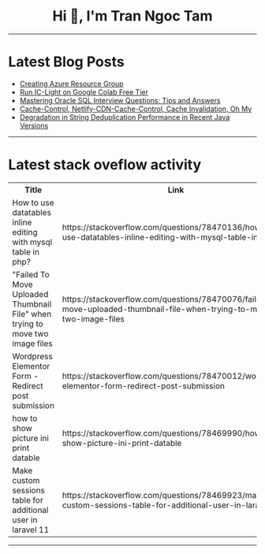 <h1 align="center">Hi 👋, I'm Tran Ngoc Tam</h1>

---

# Latest Blog Posts 
<!-- BLOG-POST-LIST:START -->
- [Creating Azure Resource Group](https://dev.to/opsyog/creating-azure-resource-group-4716)
- [Run IC-Light on Google Colab Free Tier](https://dev.to/0xkoji/run-ic-light-on-google-colab-free-tier-3lmb)
- [Mastering Oracle SQL Interview Questions: Tips and Answers](https://dev.to/nikhilxd/mastering-oracle-sql-interview-questions-tips-and-answers-ib5)
- [Cache-Control, Netlify-CDN-Cache-Control, Cache Invalidation, Oh My](https://dev.to/bytrangle/cache-control-netlify-cdn-cache-control-cache-invalidation-oh-my-56n2)
- [Degradation in String Deduplication Performance in Recent Java Versions](https://dev.to/ram_lakshmanan_001/degradation-in-string-deduplication-performance-in-recent-java-versions-2ce5)
<!-- BLOG-POST-LIST:END -->

---

# Latest stack oveflow activity
<table>
  <tr><th>Title</th><th>Link</th></tr>
  <!-- STACKOVERFLOW:START --><tr><td>How to use datatables inline editing with mysql table in php?</td><td>https://stackoverflow.com/questions/78470136/how-to-use-datatables-inline-editing-with-mysql-table-in-php</td></tr><tr><td>&quot;Failed To Move Uploaded Thumbnail File&quot; when trying to move two image files</td><td>https://stackoverflow.com/questions/78470076/failed-to-move-uploaded-thumbnail-file-when-trying-to-move-two-image-files</td></tr><tr><td>Wordpress Elementor Form - Redirect post submission</td><td>https://stackoverflow.com/questions/78470012/wordpress-elementor-form-redirect-post-submission</td></tr><tr><td>how to show picture ini print datable</td><td>https://stackoverflow.com/questions/78469990/how-to-show-picture-ini-print-datable</td></tr><tr><td>Make custom sessions table for additional user in laravel 11</td><td>https://stackoverflow.com/questions/78469923/make-custom-sessions-table-for-additional-user-in-laravel-11</td></tr><!-- STACKOVERFLOW:END -->
</table>

---



